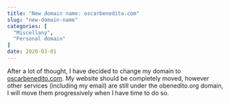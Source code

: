 ```yaml
---
title: "New domain name: oscarbenedito.com"
slug: "new-domain-name"
categories: [
  "Miscellany",
  "Personal domain"
]
date: 2020-03-01
---
```


After a lot of thought, I have decided to change my domain to
[oscarbenedito.com](https://oscarbenedito.com). My website should be completely
moved, however other services (including my email) are still under the
obenedito.org domain, I will move them progressively when I have time to do so.
